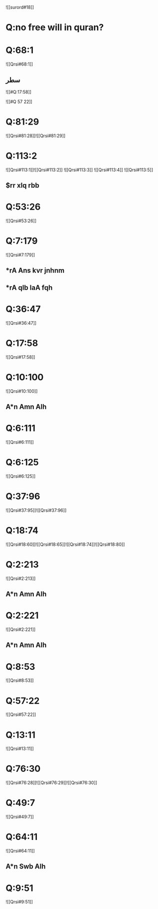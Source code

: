 
![[surord#18]]
# Q:no free will in quran?

# Q:68:1
![[Qrsi#68:1]]
## سطر


![[#Q:17:58]]

![[#Q 57 22]]

# Q:81:29
![[Qrsi#81:28]]![[Qrsi#81:29]]

# Q:113:2

![[Qrsi#113:1]]![[Qrsi#113:2]]
![[Qrsi#113:3]]
![[Qrsi#113:4]]
![[Qrsi#113:5]]
## $rr xlq rbb
# Q:53:26
![[Qrsi#53:26]]
# Q:7:179
![[Qrsi#7:179]]
## *rA Ans kvr jnhnm
## *rA qlb laA fqh

# Q:36:47
![[Qrsi#36:47]]
# Q:17:58
![[Qrsi#17:58]]
# Q:10:100
![[Qrsi#10:100]]
## A*n Amn Alh

# Q:6:111
![[Qrsi#6:111]]

# Q:6:125
![[Qrsi#6:125]]

# Q:37:96
![[Qrsi#37:95]]![[Qrsi#37:96]]
# Q:18:74
![[Qrsi#18:60]]![[Qrsi#18:65]]![[Qrsi#18:74]]![[Qrsi#18:80]]

# Q:2:213
![[Qrsi#2:213]]
## A*n Amn Alh
# Q:2:221
![[Qrsi#2:221]]
## A*n Amn Alh
# Q:8:53
![[Qrsi#8:53]]

# Q:57:22
![[Qrsi#57:22]]
# Q:13:11
![[Qrsi#13:11]]

# Q:76:30
![[Qrsi#76:28]]![[Qrsi#76:29]]![[Qrsi#76:30]]

# Q:49:7
![[Qrsi#49:7]]
# Q:64:11
![[Qrsi#64:11]]
## A*n Swb Alh

# Q:9:51
![[Qrsi#9:51]]
